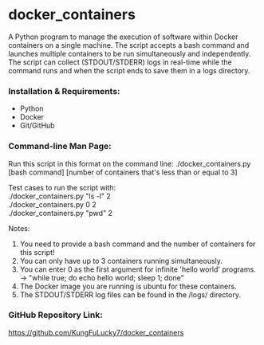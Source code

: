 # docker_containers
A Python program to manage the execution of software within Docker containers on a single machine. The script accepts a bash command and launches multiple containers to be run simultaneously and independently. The script can collect (STDOUT/STDERR) logs in real-time while the command runs and when the script ends to save them in a logs directory.

### Installation & Requirements:
* Python
* Docker
* Git/GitHub

### Command-line Man Page:
Run this script in this format on the command line:
./docker_containers.py [bash command] [number of containers that's less than or equal to 3]

Test cases to run the script with:<br />
./docker_containers.py "ls -l" 2<br />
./docker_containers.py 0 2<br />
./docker_containers.py "pwd" 2

Notes:
1. You need to provide a bash command and the number of containers for this script!<br />
2. You can only have up to 3 containers running simultaneously.<br />
3. You can enter 0 as the first argument for infinite 'hello world' programs. ->  "while true; do echo hello world; sleep 1; done"<br />
4. The Docker image you are running is ubuntu for these containers.<br />
5. The STDOUT/STDERR log files can be found in the /logs/ directory.<br />

### GitHub Repository Link:
https://github.com/KungFuLucky7/docker_containers
